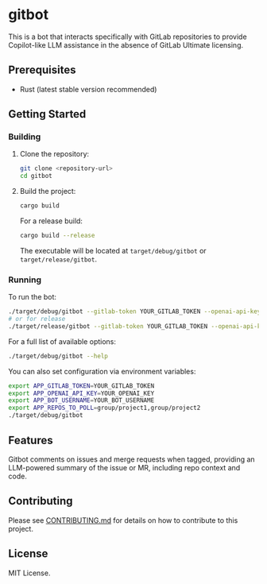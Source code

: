 # gitbot

This is a bot that interacts specifically with GitLab repositories
to provide Copilot-like LLM assistance in the absence of GitLab
Ultimate licensing.

## Prerequisites

- Rust (latest stable version recommended)

## Getting Started

### Building

1.  Clone the repository:
    ```bash
    git clone <repository-url>
    cd gitbot
    ```
2.  Build the project:
    ```bash
    cargo build
    ```
    For a release build:
    ```bash
    cargo build --release
    ```
    The executable will be located at `target/debug/gitbot` or `target/release/gitbot`.

### Running

To run the bot:
```bash
./target/debug/gitbot --gitlab-token YOUR_GITLAB_TOKEN --openai-api-key YOUR_OPENAI_KEY --bot-username YOUR_BOT_USERNAME --repos-to-poll group/project1,group/project2
# or for release
./target/release/gitbot --gitlab-token YOUR_GITLAB_TOKEN --openai-api-key YOUR_OPENAI_KEY --bot-username YOUR_BOT_USERNAME --repos-to-poll group/project1,group/project2
```

For a full list of available options:
```bash
./target/debug/gitbot --help
```

You can also set configuration via environment variables:
```bash
export APP_GITLAB_TOKEN=YOUR_GITLAB_TOKEN
export APP_OPENAI_API_KEY=YOUR_OPENAI_KEY
export APP_BOT_USERNAME=YOUR_BOT_USERNAME
export APP_REPOS_TO_POLL=group/project1,group/project2
./target/debug/gitbot
```

## Features

Gitbot comments on issues and merge requests when tagged, providing
an LLM-powered summary of the issue or MR, including repo context
and code. 

## Contributing

Please see [CONTRIBUTING.md](CONTRIBUTING.md) for details on how to contribute to this project.

## License

MIT License.